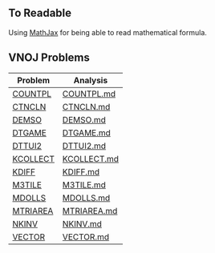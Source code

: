 ## To Readable
Using [MathJax](https://chrome.google.com/webstore/detail/mathjax-3-plugin-for-gith/peoghobgdhejhcmgoppjpjcidngdfkod) for being able to read mathematical formula.

## VNOJ Problems
| Problem                         | Analysis                |
| ----------- | ----------- |
| [COUNTPL](Code/COUNTPL/sol.cpp) | [COUNTPL.md](Code/COUNTPL/COUNTPL.md) |
| [CTNCLN](Code/CTNCLN/sol.cpp) | [CTNCLN.md](Code/CTNCLN/CTNCLN.md) |
| [DEMSO](Code/DEMSO/sol.cpp) | [DEMSO.md](Code/DEMSO/DEMSO.md) |
| [DTGAME](Code/DTGAME/sol.cpp) | [DTGAME.md](Code/DTGAME/DTGAME.md) |
| [DTTUI2](Code/DTTUI2/sol.cpp) | [DTTUI2.md](Code/DTTUI2/DTTUI2.md) |
| [KCOLLECT](Code/KCOLLECT/sol.cpp) | [KCOLLECT.md](Code/KCOLLECT/KCOLLECT.md) |
| [KDIFF](Code/KDIFF/sol.cpp) | [KDIFF.md](Code/KDIFF/KDIFF.md) |
| [M3TILE](Code/M3TILE/sol.cpp) | [M3TILE.md](Code/M3TILE/M3TILE.md) |
| [MDOLLS](Code/MDOLLS/sol.cpp) | [MDOLLS.md](Code/MDOLLS/MDOLLS.md) |
| [MTRIAREA](Code/MTRIAREA/sol.cpp) | [MTRIAREA.md](Code/MTRIAREA/MTRIAREA.md) |
| [NKINV](Code/NKINV/sol.cpp) | [NKINV.md](Code/NKINV/NKINV.md) |
| [VECTOR](Code/VECTOR/sol.cpp) | [VECTOR.md](Code/VECTOR/VECTOR.md) |

